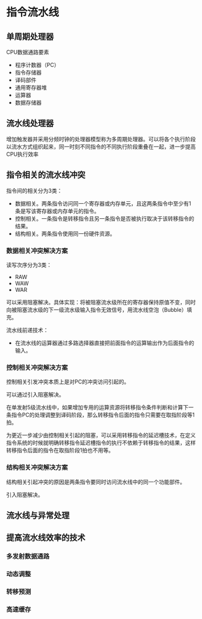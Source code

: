 # 指令流水线

##  单周期处理器

CPU数据通路要素

- 程序计数器（PC）
- 指令存储器
- 译码部件
- 通用寄存器堆
- 运算器
- 数据存储器

## 流水线处理器

增加触发器并采用分频时钟的处理器模型称为多周期处理器。可以将各个执行阶段以流水方式组织起来，同一时刻不同指令的不同执行阶段重叠在一起，进一步提高CPU执行效率

## 指令相关的流水线冲突

指令间的相关分为3类：

- 数据相关。两条指令访问同一个寄存器或内存单元，且这两条指令中至少有1条是写该寄存器或内存单元的指令。
- 控制相关。一条指令是转移指令且另一条指令是否被执行取决于该转移指令的结果。
- 结构相关。两条指令使用同一份硬件资源。

### 数据相关冲突解决方案

读写次序分为3类：

- RAW
- WAW
- WAR

可以采用阻塞解决。具体实现：将被阻塞流水级所在的寄存器保持原值不变，同时向被阻塞流水级的下一级流水级输入指令无效信号，用流水线空泡（Bubble）填充。

流水线前递技术：

- 在流水线的运算器通过多路选择器直接把前面指令的运算输出作为后面指令的输入。

### 控制相关冲突解决方案

控制相关引发冲突本质上是对PC的冲突访问引起的。

可以通过引入阻塞解决。

在单发射5级流水线中，如果增加专用的运算资源将转移指令条件判断和计算下一条指令PC的处理调整到译码阶段，那么转移指令后面的指令只需要在取指阶段等1拍。

为更近一步减少由控制相关引起的阻塞，可以采用转移指令的延迟槽技术，在定义指令系统的时候就明确转移指令延迟槽指令的执行不依赖于转移指令的结果，这样转移指令后面的指令在取指阶段1拍也不用等。

### 结构相关冲突解决方案

结构相关引起冲突的原因是两条指令要同时访问流水线中的同一个功能部件。

引入阻塞解决。

## 流水线与异常处理

## 提高流水线效率的技术

### 多发射数据通路

### 动态调整

### 转移预测

### 高速缓存


